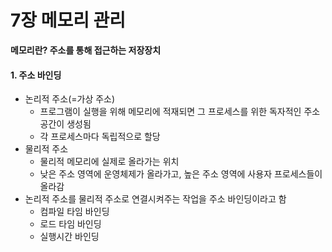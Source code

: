 # 7장 메모리 관리

**메모리란? 주소를 통해 접근하는 저장장치**

#### 1. 주소 바인딩

- 논리적 주소(=가상 주소)
  - 프로그램이 실행을 위해 메모리에 적재되면 그 프로세스를 위한 독자적인 주소 공간이 생성됨
  - 각 프로세스마다 독립적으로 할당
- 물리적 주소
  - 물리적 메모리에 실제로 올라가는 위치
  - 낮은 주소 영역에 운영체제가 올라가고, 높은 주소 영역에 사용자 프로세스들이 올라감
- 논리적 주소를 물리적 주소로 연결시켜주는 작업을 주소 바인딩이라고 함
  - 컴파일 타임 바인딩
  - 로드 타임 바인딩
  - 실행시간 바인딩
